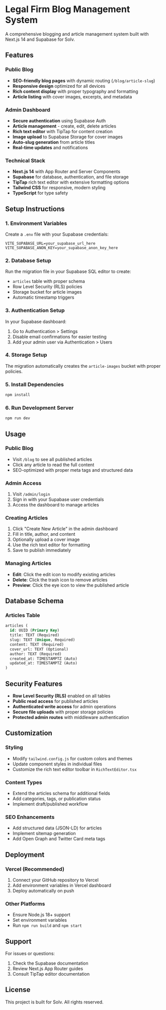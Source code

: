 # Legal Firm Blog Management System

A comprehensive blogging and article management system built with Next.js 14 and Supabase for Solv.

## Features

### Public Blog
- **SEO-friendly blog pages** with dynamic routing (`/blog/article-slug`)
- **Responsive design** optimized for all devices
- **Rich content display** with proper typography and formatting
- **Article listing** with cover images, excerpts, and metadata

### Admin Dashboard
- **Secure authentication** using Supabase Auth
- **Article management** - create, edit, delete articles
- **Rich text editor** with TipTap for content creation
- **Image upload** to Supabase Storage for cover images
- **Auto-slug generation** from article titles
- **Real-time updates** and notifications

### Technical Stack
- **Next.js 14** with App Router and Server Components
- **Supabase** for database, authentication, and file storage
- **TipTap** rich text editor with extensive formatting options
- **Tailwind CSS** for responsive, modern styling
- **TypeScript** for type safety

## Setup Instructions

### 1. Environment Variables
Create a `.env` file with your Supabase credentials:

```env
VITE_SUPABASE_URL=your_supabase_url_here
VITE_SUPABASE_ANON_KEY=your_supabase_anon_key_here
```

### 2. Database Setup
Run the migration file in your Supabase SQL editor to create:
- `articles` table with proper schema
- Row Level Security (RLS) policies
- Storage bucket for article images
- Automatic timestamp triggers

### 3. Authentication Setup
In your Supabase dashboard:
1. Go to Authentication > Settings
2. Disable email confirmations for easier testing
3. Add your admin user via Authentication > Users

### 4. Storage Setup
The migration automatically creates the `article-images` bucket with proper policies.

### 5. Install Dependencies
```bash
npm install
```

### 6. Run Development Server
```bash
npm run dev
```

## Usage

### Public Blog
- Visit `/blog` to see all published articles
- Click any article to read the full content
- SEO-optimized with proper meta tags and structured data

### Admin Access
1. Visit `/admin/login`
2. Sign in with your Supabase user credentials
3. Access the dashboard to manage articles

### Creating Articles
1. Click "Create New Article" in the admin dashboard
2. Fill in title, author, and content
3. Optionally upload a cover image
4. Use the rich text editor for formatting
5. Save to publish immediately

### Managing Articles
- **Edit**: Click the edit icon to modify existing articles
- **Delete**: Click the trash icon to remove articles
- **Preview**: Click the eye icon to view the published article

## Database Schema

### Articles Table
```sql
articles (
  id: UUID (Primary Key)
  title: TEXT (Required)
  slug: TEXT (Unique, Required)
  content: TEXT (Required)
  cover_url: TEXT (Optional)
  author: TEXT (Required)
  created_at: TIMESTAMPTZ (Auto)
  updated_at: TIMESTAMPTZ (Auto)
)
```

## Security Features

- **Row Level Security (RLS)** enabled on all tables
- **Public read access** for published articles
- **Authenticated write access** for admin operations
- **Secure file uploads** with proper storage policies
- **Protected admin routes** with middleware authentication

## Customization

### Styling
- Modify `tailwind.config.js` for custom colors and themes
- Update component styles in individual files
- Customize the rich text editor toolbar in `RichTextEditor.tsx`

### Content Types
- Extend the articles schema for additional fields
- Add categories, tags, or publication status
- Implement draft/published workflow

### SEO Enhancements
- Add structured data (JSON-LD) for articles
- Implement sitemap generation
- Add Open Graph and Twitter Card meta tags

## Deployment

### Vercel (Recommended)
1. Connect your GitHub repository to Vercel
2. Add environment variables in Vercel dashboard
3. Deploy automatically on push

### Other Platforms
- Ensure Node.js 18+ support
- Set environment variables
- Run `npm run build` and `npm start`

## Support

For issues or questions:
1. Check the Supabase documentation
2. Review Next.js App Router guides
3. Consult TipTap editor documentation

## License

This project is built for Solv. All rights reserved.